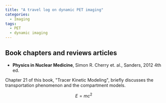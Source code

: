 ```yaml
---
title: "A travel log on dynamic PET imaging"
categories:
  - Imaging
tags:
  - PET
  - dynamic imaging
---
```


## Book chapters and reviews articles

- **Physics in Nuclear Medicine**, Simon R. Cherry et. al., Sanders, 2012 4th ed.

Chapter 21 of this book, "Tracer Kinetic Modeling", briefly discusses the transportation phenomenon and the compartment models.

$$E=mc^2$$
